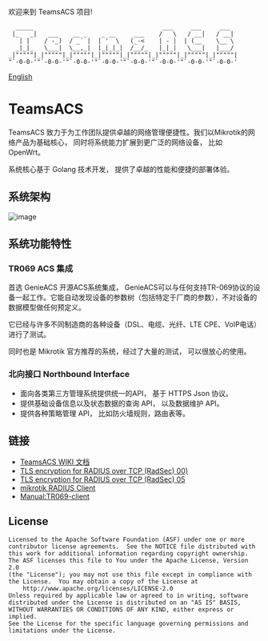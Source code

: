 欢迎来到 TeamsACS 项目!

      _____                                    ___     ___     ___   
     |_   _|   ___    __ _    _ __     ___    /   \   / __|   / __|  
       | |    / -_)  / _` |  | '  \   (_-<    | - |  | (__    \__ \  
      _|_|_   \___|  \__,_|  |_|_|_|  /__/_   |_|_|   \___|   |___/  
    _|"""""|_|"""""|_|"""""|_|"""""|_|"""""|_|"""""|_|"""""|_|"""""| 
    "`-0-0-'"`-0-0-'"`-0-0-'"`-0-0-'"`-0-0-'"`-0-0-'"`-0-0-'"`-0-0-' 

[English](README.md)

# TeamsACS

TeamsACS 致力于为工作团队提供卓越的网络管理便捷性。我们以Mikrotik的网络产品为基础核心， 同时将系统能力扩展到更广泛的网络设备， 比如 OpenWrt。

系统核心基于 Golang 技术开发， 提供了卓越的性能和便捷的部署体验。

## 系统架构

![image](https://user-images.githubusercontent.com/377938/97301570-e28b3d80-1892-11eb-85a8-5cc5f80449a4.png)

## 系统功能特性

### TR069 ACS 集成

首选 GenieACS 开源ACS系统集成， GenieACS可以与任何支持TR-069协议的设备一起工作。它能自动发现设备的参数树（包括特定于厂商的参数），不对设备的数据模型做任何预定义。

它已经与许多不同制造商的各种设备（DSL、电缆、光纤、LTE CPE、VoIP电话）进行了测试。

同时也是 Mikrotik 官方推荐的系统，经过了大量的测试， 可以很放心的使用。

### 北向接口 Northbound Interface

- 面向各类第三方管理系统提供统一的API， 基于 HTTPS Json 协议。
- 提供基础设备信息以及状态数据的查询 API， 以及数据维护 API。
- 提供各种策略管理 API， 比如防火墙规则，路由表等。

##  链接

- [TeamsACS WIKI 文档](https://github.com/CA17/TeamsACS/wiki)<!-- @IGNORE PREVIOUS: link -->
- [TLS encryption for RADIUS over TCP (RadSec) 00)](https://tools.ietf.org/id/draft-ietf-radext-radsec-00.html)
- [TLS encryption for RADIUS over TCP (RadSec) 05](https://tools.ietf.org/html/draft-ietf-radext-radsec-05)
- [mikrotik RADIUS Client](https://wiki.mikrotik.com/wiki/Manual:RADIUS_Client)
- [Manual:TR069-client](https://wiki.mikrotik.com/wiki/Manual:TR069-client)

##  License

    Licensed to the Apache Software Foundation (ASF) under one or more
    contributor license agreements.  See the NOTICE file distributed with
    this work for additional information regarding copyright ownership.
    The ASF licenses this file to You under the Apache License, Version 2.0
    (the "License"); you may not use this file except in compliance with
    the License.  You may obtain a copy of the License at
        http://www.apache.org/licenses/LICENSE-2.0
    Unless required by applicable law or agreed to in writing, software
    distributed under the License is distributed on an "AS IS" BASIS,
    WITHOUT WARRANTIES OR CONDITIONS OF ANY KIND, either express or implied.
    See the License for the specific language governing permissions and
    limitations under the License.
